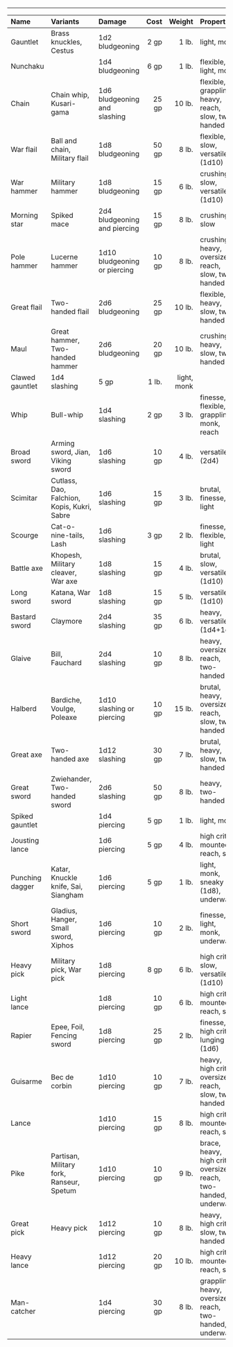 ___
| Name | Variants | Damage | Cost | Weight | Properties |
|:-|:-|:-|-:|-:|:-|
| Gauntlet | Brass knuckles, Cestus | 1d2 bludgeoning | 2 gp | 1 lb. | light, monk |
| Nunchaku | | 1d4 bludgeoning | 6 gp | 1 lb. | flexible, light, monk |
| Chain | Chain whip, Kusari-gama | 1d6 bludgeoning and slashing | 25 gp | 10 lb. | flexible, grappling, heavy, reach, slow, two-handed |
| War flail | Ball and chain, Military flail | 1d8 bludgeoning | 50 gp | 8 lb. | flexible, slow, versatile (1d10)
| War hammer | Military hammer | 1d8 bludgeoning | 15 gp | 6 lb. | crushing, slow, versatile (1d10) |
| Morning star | Spiked mace | 2d4 bludgeoning and piercing | 15 gp | 8 lb. | crushing, slow |
| Pole hammer | Lucerne hammer | 1d10 bludgeoning or piercing | 10 gp | 8 lb. | crushing, heavy, oversized, reach, slow, two-handed |
| Great flail | Two-handed flail | 2d6 bludgeoning | 25 gp | 10 lb. | flexible, heavy, slow, two-handed |
| Maul| Great hammer, Two-handed hammer | 2d6 bludgeoning | 20 gp | 10 lb. | crushing, heavy, slow, two-handed |
| Clawed gauntlet | 1d4 slashing | 5 gp | 1 lb. | light, monk |
| Whip | Bull-whip | 1d4 slashing | 2 gp | 3 lb. | finesse, flexible, grappling, monk, reach |
| Broad sword | Arming sword, Jian, Viking sword| 1d6 slashing | 10 gp | 4 lb. | versatile (2d4) |
| Scimitar | Cutlass, Dao, Falchion, Kopis, Kukri, Sabre | 1d6 slashing | 15 gp | 3 lb. | brutal, finesse, light |
| Scourge | Cat-o-nine-tails, Lash | 1d6 slashing | 3 gp | 2 lb. | finesse, flexible, light |
| Battle axe | Khopesh, Military cleaver, War axe | 1d8 slashing | 15 gp | 4 lb. | brutal, slow, versatile (1d10) |
| Long sword | Katana, War sword | 1d8 slashing | 15 gp | 5 lb. | versatile (1d10) |
| Bastard sword | Claymore | 2d4 slashing | 35 gp | 6 lb. | heavy, versatile (1d4+1d6) |
| Glaive | Bill, Fauchard | 2d4 slashing | 10 gp | 8 lb. | heavy, oversized, reach, two-handed |
| Halberd | Bardiche, Voulge, Poleaxe | 1d10 slashing or piercing | 10 gp | 15 lb. | brutal, heavy, oversized, reach, slow, two-handed |
| Great axe | Two-handed axe | 1d12 slashing | 30 gp | 7 lb. | brutal, heavy, slow, two-handed |
| Great sword | Zwiehander, Two-handed sword | 2d6 slashing | 50 gp | 8 lb. | heavy, two-handed |
| Spiked gauntlet | | 1d4 piercing | 5 gp | 1 lb. | light, monk |
| Jousting lance | | 1d6 piercing | 5 gp | 4 lb. | high crit, mounted, reach, slow |
| Punching dagger | Katar, Knuckle knife, Sai, Siangham | 1d6 piercing | 5 gp | 1 lb. | light, monk, sneaky (1d8), underwater |
| Short sword | Gladius, Hanger, Small sword, Xiphos | 1d6 piercing | 10 gp | 2 lb. | finesse, light, monk, underwater |
| Heavy pick | Military pick, War pick | 1d8 piercing | 8 gp | 6 lb. | high crit, slow, versatile (1d10) |
| Light lance | | 1d8 piercing | 10 gp | 6 lb. | high crit, mounted, reach, slow |
| Rapier | Epee, Foil, Fencing sword | 1d8 piercing | 25 gp | 2 lb. | finesse, high crit, lunging (1d6) |
| Guisarme | Bec de corbin | 1d10 piercing | 10 gp | 7 lb. | heavy, high crit, oversized, reach, slow, two-handed |
| Lance | | 1d10 piercing | 15 gp | 8 lb. | high crit, mounted, reach, slow |
| Pike | Partisan, Military fork, Ranseur, Spetum | 1d10 piercing | 10 gp | 9 lb. | brace, heavy, high crit, oversized, reach, two-handed, underwater |
| Great pick | Heavy pick | 1d12 piercing | 10 gp | 8 lb. | heavy, high crit, slow, two-handed |
| Heavy lance | | 1d12 piercing | 20 gp | 10 lb. | high crit, mounted, reach, slow |
| Man-catcher | | 1d4 piercing | 30 gp | 8 lb. | grappling, heavy, oversized, reach, two-handed, underwater |
